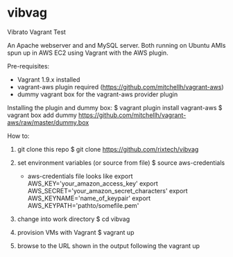# vibvag
Vibrato Vagrant Test

An Apache webserver and and MySQL server.
Both running on Ubuntu AMIs spun up in AWS EC2 using Vagrant with the AWS plugin.

Pre-requisites:
- Vagrant 1.9.x installed
- vagrant-aws plugin required (https://github.com/mitchellh/vagrant-aws)
- dummy vagrant box for the vagrant-aws provider plugin 

Installing the plugin and dummy box:
$ vagrant plugin install vagrant-aws
$ vagrant box add dummy https://github.com/mitchellh/vagrant-aws/raw/master/dummy.box


How to:
1. git clone this repo
   $ git clone https://github.com/rixtech/vibvag
   
2. set environment variables (or source from file)
   $ source aws-credentials

   * aws-credentials file looks like
     export AWS_KEY='your_amazon_access_key'
     export AWS_SECRET='your_amazon_secret_characters'
     export AWS_KEYNAME='name_of_keypair'
     export AWS_KEYPATH='pathto/somefile.pem'

3. change into work directory
   $ cd vibvag
   
4. provision VMs with Vagrant
   $ vagrant up
   
5. browse to the URL shown in the output following the vagrant up

   

